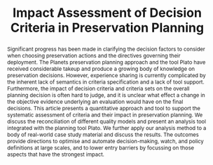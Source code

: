 ---
abstract: Significant progress has been made in clarifying the decision factors to
  consider when choosing preservation actions and the directives governing their deployment.
  The Planets preservation planning approach and the tool Plato have received considerable
  takeup and produce a growing body of knowledge on preservation decisions. However,
  experience sharing is currently complicated by the inherent lack of semantics in
  criteria specification and a lack of tool support. Furthermore, the impact of decision
  criteria and criteria sets on the overall planning decision is often hard to judge,
  and it is unclear what effect a change in the objective evidence underlying an evaluation
  would have on the final decisions. This article presents a quantitative approach
  and tool to support the systematic assessment of criteria and their impact in preservation
  planning. We discuss the reconciliation of different quality models and present
  an analysis tool integrated with the planning tool Plato. We further apply our analysis
  method to a body of real-world case study material and discuss the results. The
  outcomes provide directions to optimise and automate decision-making, watch, and
  policy definitions at large scales, and to lower entry barriers by focussing on
  those aspects that have the strongest impact.
creators:
- Hamm, Markus
- Becker, Christoph
date: null
document_url: https://services.phaidra.univie.ac.at/api/object/o:294210/download
grand_parent: iPRES
institutions: []
keywords:
- singapore
- digital preservation
- decision making
- multiple criteria decision analysis
- preservation planning
- utility analysis
landing_page_url: https://phaidra.univie.ac.at/o:294210
language: eng
layout: publication
license: CC BY-SA 3.0 AT
notes_url: null
parent: iPRES 2011
publication_type: paper
size: 1106015
slides_url: null
source_name: iPRES
title: Impact Assessment of Decision Criteria in Preservation Planning
year: 2011
---